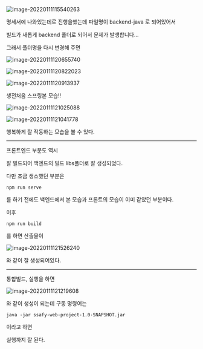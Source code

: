 ![image-20220111115540263](C:\Users\multicampus\AppData\Roaming\Typora\typora-user-images\image-20220111115540263.png)

명세서에 나와있는데로 진행을했는데 파일명이 backend-java 로 되어있어서

빌드가 새롭게 backend 폴더로 되어서 문제가 발생합니다...

그래서 폴더명을 다시 변경해 주면

![image-20220111120655740](C:\Users\multicampus\AppData\Roaming\Typora\typora-user-images\image-20220111120655740.png)

![image-20220111120822023](C:\Users\multicampus\AppData\Roaming\Typora\typora-user-images\image-20220111120822023.png)

![image-20220111120913937](C:\Users\multicampus\AppData\Roaming\Typora\typora-user-images\image-20220111120913937.png)

생전처음 스프링본 모습!!

![image-20220111121025088](C:\Users\multicampus\AppData\Roaming\Typora\typora-user-images\image-20220111121025088.png)

![image-20220111121041778](C:\Users\multicampus\AppData\Roaming\Typora\typora-user-images\image-20220111121041778.png)

행복하게 잘 작동하는 모습을 볼 수 있다.

---

프론트엔드 부분도 역시



잘 빌드되어 백엔드의 빌드 libs폴더로 잘 생성되었다.

다만 조금 생소했던 부분은

```
npm run serve 
```

를 하기 전에도 백엔드에서 본 모습과 프론트의 모습이 이미 같았던 부분이다.

이후

```
npm run build
```

를 하면 산출물이 

![image-20220111121526240](C:\Users\multicampus\AppData\Roaming\Typora\typora-user-images\image-20220111121526240.png)

와 같이 잘 생성되어있다.

---

통합빌드, 실행을 하면

![image-20220111121219608](C:\Users\multicampus\AppData\Roaming\Typora\typora-user-images\image-20220111121219608.png)

와 같이 생성이 되는데 구동 명령어는 

```
java -jar ssafy-web-project-1.0-SNAPSHOT.jar
```

이라고 하면 

실행까지 잘 된다.